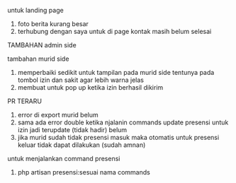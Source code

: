 
untuk landing page

1. foto berita kurang besar
2. terhubung dengan saya untuk di page kontak masih belum selesai


TAMBAHAN admin side


tambahan murid side 
1. memperbaiki sedikit untuk tampilan pada murid side tentunya pada tombol izin dan sakit agar lebih warna jelas
2. membuat untuk pop up ketika izin berhasil dikirim

PR TERARU

1. error di export murid belum
2. sama ada error double ketika njalanin commands update presensi untuk izin jadi terupdate (tidak hadir) belum
4. jika murid sudah tidak presensi masuk maka otomatis untuk presensi keluar tidak dapat dilakukan (sudah amnan)

untuk menjalankan command presensi 
1. php artisan presensi:sesuai nama commands

